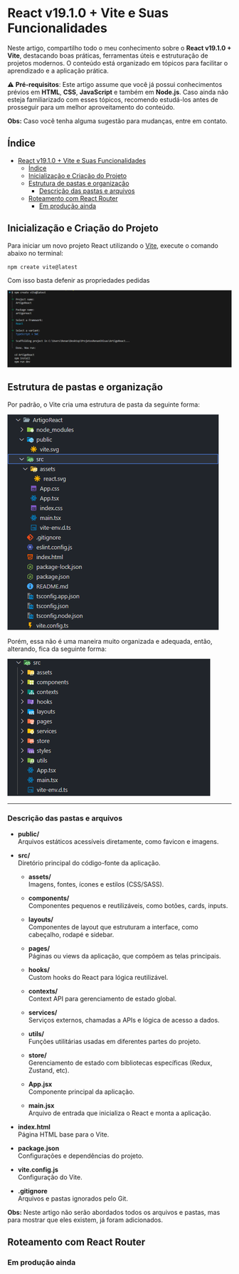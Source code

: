 # React v19.1.0 + Vite e Suas Funcionalidades

Neste artigo, compartilho todo o meu conhecimento sobre o **React v19.1.0 + Vite**, destacando boas práticas, ferramentas úteis e estruturação de projetos modernos. O conteúdo está organizado em tópicos para facilitar o aprendizado e a aplicação prática.

⚠️ **Pré-requisitos**: Este artigo assume que você já possui conhecimentos prévios em **HTML**, **CSS**, **JavaScript** e também em **Node.js**. Caso ainda não esteja familiarizado com esses tópicos, recomendo estudá-los antes de prosseguir para um melhor aproveitamento do conteúdo.

**Obs:** Caso você tenha alguma sugestão para mudanças, entre em contato.

## Índice

- [React v19.1.0 + Vite e Suas Funcionalidades](#react-v1910--vite-e-suas-funcionalidades)
  - [Índice](#índice)
  - [Inicialização e Criação do Projeto](#inicialização-e-criação-do-projeto)
  - [Estrutura de pastas e organização](#estrutura-de-pastas-e-organização)
    - [Descrição das pastas e arquivos](#descrição-das-pastas-e-arquivos)
  - [Roteamento com React Router](#roteamento-com-react-router)
    - [Em produção ainda](#em-produção-ainda)

## Inicialização e Criação do Projeto

Para iniciar um novo projeto React utilizando o [Vite](https://vite.dev/guide/), execute o comando abaixo no terminal:

```bash
npm create vite@latest
```

Com isso basta defenir as propriedades pedidas

![alt text](img/react/initvite.png)

## Estrutura de pastas e organização

Por padrão, o Vite cria uma estrutura de pasta da seguinte forma:

![alt text](img/react/pastaPadrao.png)

Porém, essa não é uma maneira muito organizada e adequada, então, alterando, fica da seguinte forma:

![alt text](img/react/pastaUp.png)

---

### Descrição das pastas e arquivos

- **public/**  
  Arquivos estáticos acessíveis diretamente, como favicon e imagens.

- **src/**  
  Diretório principal do código-fonte da aplicação.

  - **assets/**  
    Imagens, fontes, ícones e estilos (CSS/SASS).

  - **components/**  
    Componentes pequenos e reutilizáveis, como botões, cards, inputs.

  - **layouts/**  
    Componentes de layout que estruturam a interface, como cabeçalho, rodapé e sidebar.

  - **pages/**  
    Páginas ou views da aplicação, que compõem as telas principais.

  - **hooks/**  
    Custom hooks do React para lógica reutilizável.

  - **contexts/**  
    Context API para gerenciamento de estado global.

  - **services/**  
    Serviços externos, chamadas a APIs e lógica de acesso a dados.

  - **utils/**  
    Funções utilitárias usadas em diferentes partes do projeto.

  - **store/**  
    Gerenciamento de estado com bibliotecas específicas (Redux, Zustand, etc).

  - **App.jsx**  
    Componente principal da aplicação.

  - **main.jsx**  
    Arquivo de entrada que inicializa o React e monta a aplicação.

- **index.html**  
  Página HTML base para o Vite.

- **package.json**  
  Configurações e dependências do projeto.

- **vite.config.js**  
  Configuração do Vite.

- **.gitignore**  
  Arquivos e pastas ignorados pelo Git.

**Obs:** Neste artigo não serão abordados todos os arquivos e pastas, mas para mostrar que eles existem, já foram adicionados.

## Roteamento com React Router

### Em produção ainda
